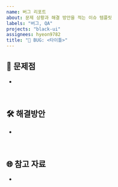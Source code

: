 ```yaml
---
name: 버그 리포트
about: 문제 상황과 해결 방안을 적는 이슈 템플릿
labels: "버그, QA"
projects: "black-ui"
assignees: hyeon9782
title: "🐛 BUG: <타이틀>"
---
```


## 🐞 문제점

-

<br/>

## 🛠 해결방안

-

<br/>

## 🌐 참고 자료

-

<br/>
